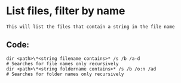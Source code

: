 # List files, filter by name

    This will list the files that contain a string in the file name
    
## Code:

    dir <path>\*<string filename contains>* /s /b /a-d                          # Searches for file names only recursively
    dir <path>\*<string foldername contains>* /s /b /o:n /ad                      # Searches for folder names only recursively